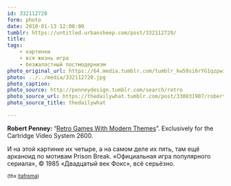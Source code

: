 ```yaml
---
id: 332112720
form: photo
date: 2010-01-13 12:08:00
tumblr: https://untitled.urbansheep.com/post/332112720/
title:
tags:
    - картинки
    - вся жизнь игра
    - безжалостный постмодернизм
photo_original_url: https://64.media.tumblr.com/tumblr_kw59si6rYG1qzpwi0o1_1280.jpg
photo: ../../media/332112720.jpg
photo_caption:
photo_source: http://penneydesign.tumblr.com/search/retro
photo_source_url: https://thedailywhat.tumblr.com/post/330831907/robert-penney-retro-games-with-modern-themes
photo_source_title: thedailywhat

---
```


<p><b>Robert Penney: </b>“<a href="http://penneydesign.tumblr.com/search/retro">Retro Games With Modern Themes</a>”. Exclusively for the Cartridge Video System 2600.</p>

<p>И на этой картинке их четыре, а на самом деле их пять, там ещё арканоид по мотивам Prison Break. «Официальная игра популярного сериала», © 1985 «Двадцатый век Фокс», всё серьёзно.</p>

<p><small>(thx <a href="http://itafroma.tumblr.com/post/332099092/thedailywhat-robert-penney-retro-games-with" class="tumblr_blog">itafroma</a>)</small></p>
